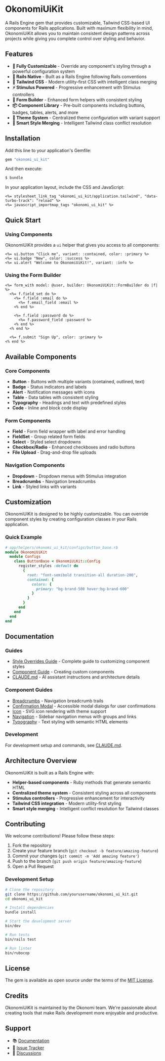 # OkonomiUiKit

A Rails Engine gem that provides customizable, Tailwind CSS-based UI components for Rails applications. Built with maximum flexibility in mind, OkonomiUiKit allows you to maintain consistent design patterns across projects while giving you complete control over styling and behavior.

## Features

- **🎨 Fully Customizable** - Override any component's styling through a powerful configuration system
- **🚀 Rails Native** - Built as a Rails Engine following Rails conventions
- **💨 Tailwind CSS** - Modern utility-first CSS with intelligent class merging
- **⚡ Stimulus Powered** - Progressive enhancement with Stimulus controllers
- **🔧 Form Builder** - Enhanced form helpers with consistent styling
- **📦 Component Library** - Pre-built components including buttons, badges, tables, alerts, and more
- **🎯 Theme System** - Centralized theme configuration with variant support
- **🔄 Smart Style Merging** - Intelligent Tailwind class conflict resolution

## Installation

Add this line to your application's Gemfile:

```ruby
gem "okonomi_ui_kit"
```

And then execute:
```bash
$ bundle
```

In your application layout, include the CSS and JavaScript:

```erb
<%= stylesheet_link_tag "okonomi_ui_kit/application.tailwind", "data-turbo-track": "reload" %>
<%= javascript_importmap_tags "okonomi_ui_kit" %>
```

## Quick Start

### Using Components

OkonomiUiKit provides a `ui` helper that gives you access to all components:

```erb
<%= ui.button "Click me", variant: :contained, color: :primary %>
<%= ui.badge "New", color: :success %>
<%= ui.alert "Welcome to OkonomiUiKit!", variant: :info %>
```

### Using the Form Builder

```erb
<%= form_with model: @user, builder: OkonomiUiKit::FormBuilder do |f| %>
  <%= f.field_set do %>
    <%= f.field :email do %>
      <%= f.email_field :email %>
    <% end %>
    
    <%= f.field :password do %>
      <%= f.password_field :password %>
    <% end %>
  <% end %>
  
  <%= f.submit "Sign Up", color: :primary %>
<% end %>
```

## Available Components

### Core Components
- **Button** - Buttons with multiple variants (contained, outlined, text)
- **Badge** - Status indicators and labels
- **Alert** - Notification messages with icons
- **Table** - Data tables with consistent styling
- **Typography** - Headings and text with predefined styles
- **Code** - Inline and block code display

### Form Components
- **Field** - Form field wrapper with label and error handling
- **FieldSet** - Group related form fields
- **Select** - Styled select dropdowns
- **Checkbox/Radio** - Enhanced checkboxes and radio buttons
- **File Upload** - Drag-and-drop file uploads

### Navigation Components
- **Dropdown** - Dropdown menus with Stimulus integration
- **Breadcrumbs** - Navigation breadcrumbs
- **Link** - Styled links with variants

## Customization

OkonomiUiKit is designed to be highly customizable. You can override component styles by creating configuration classes in your Rails application.

### Quick Example

```ruby
# app/helpers/okonomi_ui_kit/configs/button_base.rb
module OkonomiUiKit
  module Configs
    class ButtonBase < OkonomiUiKit::Config
      register_styles :default do
        {
          root: "font-semibold transition-all duration-200",
          contained: {
            colors: {
              primary: "bg-brand-500 hover:bg-brand-600"
            }
          }
        }
      end
    end
  end
end
```

## Documentation

### Guides

- [Style Overrides Guide](guides/style-overrides-guide.md) - Complete guide to customizing component styles
- [Component Guide](docs/COMPONENT_GUIDE.md) - Creating custom components
- [CLAUDE.md](CLAUDE.md) - AI assistant instructions and architecture details

### Component Guides

- [Breadcrumbs](guides/components/breadcrumbs.md) - Navigation breadcrumb trails
- [Confirmation Modal](guides/components/confirmation_modal.md) - Accessible modal dialogs for user confirmations
- [Icon](guides/components/icon.md) - SVG icon rendering with theme support
- [Navigation](guides/components/navigation.md) - Sidebar navigation menus with groups and links
- [Typography](guides/components/typography.md) - Text styling with semantic HTML elements

### Development

For development setup and commands, see [CLAUDE.md](CLAUDE.md#development-commands).

## Architecture Overview

OkonomiUiKit is built as a Rails Engine with:

- **Helper-based components** - Ruby methods that generate semantic HTML
- **Centralized theme system** - Consistent styling across all components  
- **Stimulus controllers** - Progressive enhancement for interactivity
- **Tailwind CSS integration** - Modern utility-first styling
- **Smart style merging** - Intelligent conflict resolution for Tailwind classes

## Contributing

We welcome contributions! Please follow these steps:

1. Fork the repository
2. Create your feature branch (`git checkout -b feature/amazing-feature`)
3. Commit your changes (`git commit -m 'Add amazing feature'`)
4. Push to the branch (`git push origin feature/amazing-feature`)
5. Open a Pull Request

### Development Setup

```bash
# Clone the repository
git clone https://github.com/yourusername/okonomi_ui_kit.git
cd okonomi_ui_kit

# Install dependencies
bundle install

# Start the development server
bin/dev

# Run tests
bin/rails test

# Run linter
bin/rubocop
```

## License

The gem is available as open source under the terms of the [MIT License](https://opensource.org/licenses/MIT).

## Credits

OkonomiUiKit is maintained by the Okonomi team. We're passionate about creating tools that make Rails development more enjoyable and productive.

## Support

- 📚 [Documentation](guides/)
- 🐛 [Issue Tracker](https://github.com/yourusername/okonomi_ui_kit/issues)
- 💬 [Discussions](https://github.com/yourusername/okonomi_ui_kit/discussions)